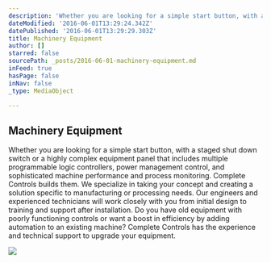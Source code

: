```yaml
---
description: 'Whether you are looking for a simple start button, with a staged shut down switch or a highly complex equipment panel that includes multiple programmable logic controllers, power management control, and sophisticated machine performance and process monitoring. Complete Controls builds them.  We specialize in taking your concept and creating a solution specific to manufacturing or processing needs. Our engineers and experienced technicians will work closely with you from initial design to training and support after installation. Do you have old equipment with poorly functioning controls or want a boost in efficiency by adding automation to an existing machine? Complete Controls has the experience and technical support to upgrade your equipment. '
dateModified: '2016-06-01T13:29:24.342Z'
datePublished: '2016-06-01T13:29:29.303Z'
title: Machinery Equipment
author: []
starred: false
sourcePath: _posts/2016-06-01-machinery-equipment.md
inFeed: true
hasPage: false
inNav: false
_type: MediaObject

---
```

<article style=""><h1>Machinery Equipment</h1><p>Whether you are looking for a simple start button, with a staged shut down switch or a highly complex equipment panel that includes multiple programmable logic controllers, power management control, and sophisticated machine performance and process monitoring. Complete Controls builds them. We specialize in taking your concept and creating a solution specific to manufacturing or processing needs. Our engineers and experienced technicians will work closely with you from initial design to training and support after installation. Do you have old equipment with poorly functioning controls or want a boost in efficiency by adding automation to an existing machine? Complete Controls has the experience and technical support to upgrade your equipment. </p></article>

![](https://the-grid-user-content.s3-us-west-2.amazonaws.com/7949ec99-043f-4342-b99a-8af3d5eb0767.jpg)